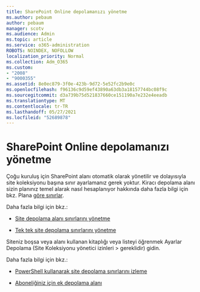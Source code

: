 ```yaml
---
title: SharePoint Online depolamanızı yönetme
ms.author: pebaum
author: pebaum
manager: scotv
ms.audience: Admin
ms.topic: article
ms.service: o365-administration
ROBOTS: NOINDEX, NOFOLLOW
localization_priority: Normal
ms.collection: Adm_O365
ms.custom:
- "2008"
- "9000355"
ms.assetid: 8e0ec879-3f0e-423b-9d72-5e52fc2b9e0c
ms.openlocfilehash: f96136c9d59ef43890a63db3a18157744bc08f9c
ms.sourcegitcommit: d3a739b75d521837660ce151190a7e232e4eeadb
ms.translationtype: MT
ms.contentlocale: tr-TR
ms.lasthandoff: 05/27/2021
ms.locfileid: "52689878"
---
```

# <a name="manage-your-sharepoint-online-storage"></a>SharePoint Online depolamanızı yönetme

Çoğu kuruluş için SharePoint alanı otomatik olarak yönetilir ve dolayısıyla site koleksiyonu başına sınır ayarlamanız gerek yoktur. Kiracı depolama alanı sizin planınız temel alarak nasıl hesaplanıyor hakkında daha fazla bilgi için bkz. Plana [göre sınırlar](/office365/servicedescriptions/sharepoint-online-service-description/sharepoint-online-limits?redirectedfrom=MSDN#limits-by-plan).

Daha fazla bilgi için bkz.:

- [Site depolama alanı sınırlarını yönetme](/sharepoint/manage-site-collection-storage-limits)

- [Tek tek site depolama sınırlarını yönetme](/sharepoint/manage-site-collection-storage-limits#manage-individual-site-storage-limits)

Siteniz boşsa veya alanı kullanan kitaplığı veya listeyi öğrenmek Ayarlar Depolama (Site Koleksiyonu yönetici izinleri  >   gereklidir) gidin.

Daha fazla bilgi için bkz.:

- [PowerShell kullanarak site depolama sınırlarını izleme](/sharepoint/manage-site-collection-storage-limits#monitor-site-storage-limits-by-using-powershell)

- [Aboneliğiniz için ek depolama alanı](/microsoft-365/commerce/add-storage-space) 
  